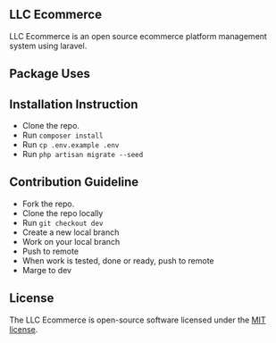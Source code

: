 

## LLC Ecommerce

LLC Ecommerce is an open source ecommerce platform management system using laravel.


## Package Uses



## Installation Instruction

- Clone the repo.
- Run `composer install`
- Run `cp .env.example .env`
- Run `php artisan migrate --seed`



## Contribution Guideline

- Fork the repo.
- Clone the repo locally
- Run `git checkout dev`
- Create a new local branch
- Work on your local branch
- Push to remote
- When work is tested, done or ready, push to remote
- Marge to dev


## License

The LLC Ecommerce is open-source software licensed under the [MIT license](https://opensource.org/licenses/MIT).
